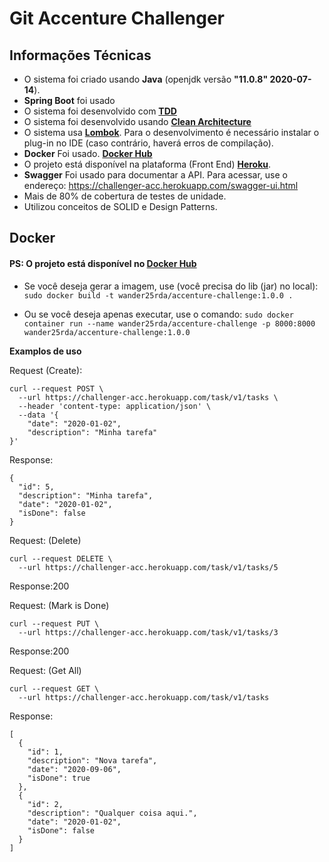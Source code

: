 # Git Accenture Challenger



## Informações Técnicas
* O sistema foi criado usando **Java** (openjdk versão **"11.0.8" 2020-07-14**).
* **Spring Boot** foi usado
* O sistema foi desenvolvido com **[TDD](https://pt.wikipedia.org/wiki/Test_Driven_Development)**
* O sistema foi desenvolvido usando **[Clean Architecture](https://stackoverflow.com/tags/clean-architecture/info)**
* O sistema usa **[Lombok](https://projectlombok.org/)**. Para o desenvolvimento é necessário instalar o plug-in no IDE (caso contrário, haverá erros de compilação).
* **Docker** Foi usado. **[Docker Hub](https://hub.docker.com/repository/docker/wander25rda/accenture-challenge)**
* O projeto está disponível na plataforma (Front End) **[Heroku](https://challenge-acc-webapp.herokuapp.com/)**.
* **Swagger** Foi usado para documentar a API. Para acessar, use o endereço: https://challenger-acc.herokuapp.com/swagger-ui.html
* Mais de 80% de cobertura de testes de unidade.
* Utilizou conceitos de SOLID e Design Patterns.

## Docker
#### PS: O projeto está disponível no [Docker Hub](https://hub.docker.com/repository/docker/wander25rda/accenture-challenge)

* Se você deseja gerar a imagem, use (você precisa do lib (jar) no local):
```sudo docker build -t wander25rda/accenture-challenge:1.0.0 .```

* Ou se você deseja apenas executar, use o comando:
```sudo docker container run --name wander25rda/accenture-challenge -p 8000:8000 wander25rda/accenture-challenge:1.0.0```



**Examplos de uso**


Request (Create):

```
curl --request POST \
  --url https://challenger-acc.herokuapp.com/task/v1/tasks \
  --header 'content-type: application/json' \
  --data '{
	"date": "2020-01-02",
	"description": "Minha tarefa"
}'
```
Response:

```
{
  "id": 5,
  "description": "Minha tarefa",
  "date": "2020-01-02",
  "isDone": false
}
```

Request: (Delete)

```
curl --request DELETE \
  --url https://challenger-acc.herokuapp.com/task/v1/tasks/5
```
Response:200

Request: (Mark is Done)

```
curl --request PUT \
  --url https://challenger-acc.herokuapp.com/task/v1/tasks/3
```
Response:200

Request: (Get All)

```
curl --request GET \
  --url https://challenger-acc.herokuapp.com/task/v1/tasks
```
Response:

```
[
  {
    "id": 1,
    "description": "Nova tarefa",
    "date": "2020-09-06",
    "isDone": true
  },
  {
    "id": 2,
    "description": "Qualquer coisa aqui.",
    "date": "2020-01-02",
    "isDone": false
  }
]

```



